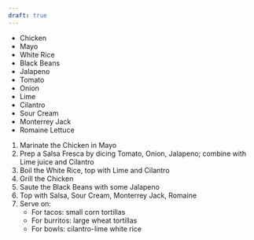 ```yaml
---
draft: true
---
```


- Chicken
- Mayo
- White Rice
- Black Beans
- Jalapeno
- Tomato
- Onion
- Lime
- Cilantro
- Sour Cream
- Monterrey Jack
- Romaine Lettuce

1. Marinate the Chicken in Mayo
2. Prep a Salsa Fresca by dicing Tomato, Onion, Jalapeno; combine with Lime juice and Cilantro
3. Boil the White Rice, top with Lime and Cilantro
4. Grill the Chicken
5. Saute the Black Beans with some Jalapeno
6. Top with Salsa, Sour Cream, Monterrey Jack, Romaine
7. Serve on:
	- For tacos: small corn tortillas
	- For burritos: large wheat tortillas
	- For bowls: cilantro-lime white rice